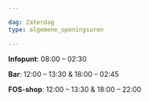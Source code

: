 ```yaml
---

dag: Zaterdag
type: algemene_openingsuren

---
```


**Infopunt**: 08:00 – 02:30

**Bar**: 12:00 – 13:30 & 18:00 – 02:45

**FOS-shop**: 12:00 – 13:30 & 18:00 – 22:00
